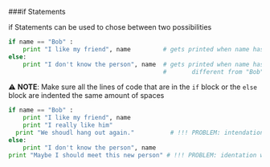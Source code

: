 ###if Statements

if Statements can be used to chose between two possibilities

```python
if name == "Bob" :
    print "I like my friend", name         # gets printed when name has the value "Bob"
else:
    print "I don't know the person", name  # gets printed when name has a value 
                                           #       different from "Bob"
```

:warning: **NOTE**: Make sure all the lines of code that are in the `if` block or 
the `else` block are indented the same amount of spaces


```python
if name == "Bob" :
    print "I like my friend", name         
    print "I really like him" 
  print "We shoudl hang out again."          # !!! PROBLEM: intendation is wrong
else:
    print "I don't know the person", name  
print "Maybe I should meet this new person" # !!! PROBLEM: identation wrong
                                            
```
